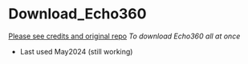 # Download_Echo360
[Please see credits and original repo](https://github.com/soraxas/echo360/blob/master/README.md)
_To download Echo360 all at once_
* Last used May2024 (still working)
